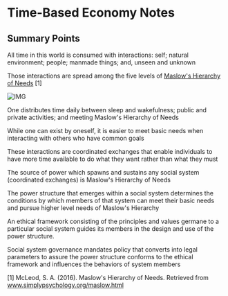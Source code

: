 # Time-Based Economy Notes

## Summary Points
All time in this world is consumed with interactions: self; natural environment; people; manmade things; and, unseen and unknown

Those interactions are spread among the five levels of [Maslow's Hierarchy of Needs](https://www.simplypsychology.org/maslow.html) [1]

![IMG](https://github.com/stevebosserman/timebanking-matters/blob/master/maslow-pyramid.jpg)

One distributes time daily between sleep and wakefulness; public and private activities; and meeting Maslow's Hierarchy of Needs 

While one can exist by oneself, it is easier to meet basic needs when interacting with others who have common goals

These interactions are coordinated exchanges that enable individuals to have more time available to do what they want rather than what they must

The source of power which spawns and sustains any social system (coordinated exchanges) is Maslow's Hierarchy of Needs

The power structure that emerges within a social system determines the conditions by which members of that system can meet their basic needs and pursue higher level needs of Maslow's Hierarchy
 
An ethical framework consisting of the principles and values germane to a particular social system guides its members in the design and use of the power structure.

Social system governance mandates policy that converts into legal parameters to assure the power structure conforms to the ethical framework and influences the behaviors of system members

[1] McLeod, S. A. (2016). Maslow's Hierarchy of Needs. Retrieved from www.simplypsychology.org/maslow.html
